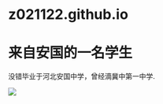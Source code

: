 # z021122.github.io
<!DOCTYPE.html>
<html lang="zh-cn">
 <head>
 	<meta charset="utf-8"/>
 	<title>z021122</title>
 </head>
 <body>
 	<h1>来自安国的一名学生</h1>
 	<p>没错毕业于河北安国中学，曾经滴冀中第一中学.</p>
   <img src="C:/Users/13785282056/Pictures/2020-10/mmexport1601949764381.jpg">
 </body>
 </html>
